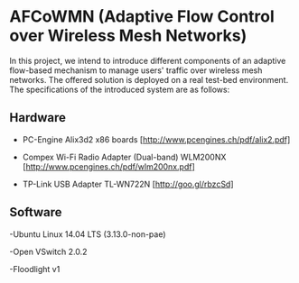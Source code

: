 # AFCoWMN (Adaptive Flow Control over Wireless Mesh Networks)


In this project, we intend to introduce different components of an adaptive flow-based mechanism to manage users' traffic over wireless mesh networks. The offered solution is deployed on a real test-bed environment.
The specifications of the introduced system are as follows:

Hardware
--------------

  * PC-Engine Alix3d2 x86 boards [http://www.pcengines.ch/pdf/alix2.pdf]
  
  * Compex Wi-Fi Radio Adapter (Dual-band) WLM200NX [http://www.pcengines.ch/pdf/wlm200nx.pdf]
  
  * TP-Link USB Adapter TL-WN722N [http://goo.gl/rbzcSd]

Software
--------------
  -Ubuntu Linux 14.04 LTS (3.13.0-non-pae)
  
  -Open VSwitch 2.0.2
  
  -Floodlight v1


